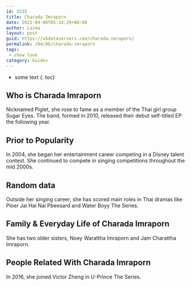 ```yaml
---
id: 3335
title: Charada Imraporn
date: 2021-04-06T05:24:29+00:00
author: Laima
layout: post
guid: https://ukdataservers.com/charada-imraporn/
permalink: /04/06/charada-imraporn
tags:
 - show love
category: Guides
---
```


* some text
{: toc}


## Who is Charada Imraporn
                  
                  
                  
Nicknamed Piglet, she rose to fame as a member of the Thai girl group Sugar Eyes. The band, formed in 2010, released their debut self-titled EP the following year. 
                  
              
            
              
            
                
                
                
## Prior to Popularity
                  
                  
                  
In 2004, she began her entertainment career competing in a Disney talent contest. She continued to compete in singing competitions throughout the mid 2000s. 
                  
              
            
              
            
                
                
                
## Random data
                  
                  
                  
Outside her singing career, she has scored main roles in Thai dramas like  Ploer Jai Hai Nai Pbeesard and Water Boyy The Series. 
                  
              
            
              
            
                
                
                
## Family & Everyday Life of Charada Imraporn
                  
                  
                  
She has two older sisters, Noey Warattha Imraporn and Jam Charattha Imraporn. 
                  
              
            
              
            
                
                
                
## People Related With Charada Imraporn
                  
                  
                  
In 2016, she joined Victor Zheng in U-Prince The Series. 
                  
              
            
              
            
                
              
            
              
              
            
            
              
            
          
          
          